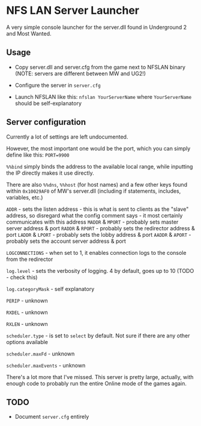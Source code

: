 # NFS LAN Server Launcher

A very simple console launcher for the server.dll found in Underground 2 and Most Wanted.

## Usage

- Copy server.dll and server.cfg from the game next to NFSLAN binary (NOTE: servers are different between MW and UG2!)

- Configure the server in `server.cfg`

- Launch NFSLAN like this: `nfslan YourServerName` where `YourServerName` should be self-explanatory

## Server configuration

Currently a lot of settings are left undocumented. 

However, the most important one would be the port, which you can simply define like this: `PORT=9900`

`%%bind` simply binds the address to the available local range, while inputting the IP directly makes it use directly.

There are also `%%dns`, `%%host` (for host names) and a few other keys found within `0x10029AF0` of MW's server.dll (including if statements, includes, variables, etc.)

`ADDR`  - sets the listen address - this is what is sent to clients as the "slave" address, so disregard what the config comment says - it most certainly communicates with this address
`MADDR` & `MPORT` - probably sets master server address & port
`RADDR` & `RPORT` - probably sets the redirector address & port
`LADDR` & `LPORT` - probably sets the lobby address & port
`AADDR` & `APORT` - probably sets the account server address & port

`LOGCONNECTIONS` - when set to 1, it enables connection logs to the console from the redirector

`log.level` - sets the verbosity of logging. 4 by default, goes up to 10 (TODO - check this)

`log.categoryMask` - self explanatory

`PERIP` - unknown

`RXDEL` - unknown

`RXLEN` - unknown

`scheduler.type` - is set to `select` by default. Not sure if there are any other options available

`scheduler.maxFd` - unknown

`scheduler.maxEvents` - unknown

There's a lot more that I've missed. This server is pretty large, actually, with enough code to probably run the entire Online mode of the games again.

## TODO

- Document `server.cfg` entirely
